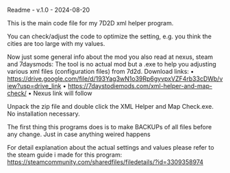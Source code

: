 Readme - v.1.0 - 2024-08-20

This is the main code file for my 7D2D xml helper program.

You can check/adjust the code to optimize the setting, e.g. you think the cities are too large with my values.

Now just some general info about the mod you also read at nexus, steam and 7daysmods:
The tool is no actual mod but a .exe to help you adjusting various xml files (configuration files) from 7d2d.
Download links:
• https://drive.google.com/file/d/193Yag3wN1o39Rp6gyvpxVZF4rb33cDWb/view?usp=drive_link
• https://7daystodiemods.com/xml-helper-and-map-check/
• Nexus link will follow


Unpack the zip file and double click the XML Helper and Map Check.exe.
No installation necessary.

The first thing this programs does is to make BACKUPs of all files before any change. Just in case anything weired happens

For detail explanation about the actual settings and values please refer to the steam guide i made for this program:
https://steamcommunity.com/sharedfiles/filedetails/?id=3309358974
